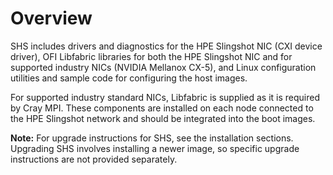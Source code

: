 # Overview

SHS includes drivers and diagnostics for the HPE Slingshot NIC (CXI device driver), OFI Libfabric libraries for both the HPE Slingshot NIC and for supported industry NICs (NVIDIA Mellanox CX-5), and Linux configuration utilities and sample code for configuring the host images.

For supported industry standard NICs, Libfabric is supplied as it is required by Cray MPI. These components are installed on each node connected to the HPE Slingshot network and should be integrated into the boot images.

**Note:** For upgrade instructions for SHS, see the installation sections. Upgrading SHS involves installing a newer image, so specific upgrade instructions are not provided separately.
